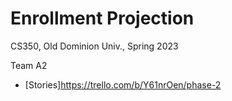 # Enrollment Projection

CS350, Old Dominion Univ., Spring 2023

Team A2

* [Stories]https://trello.com/b/Y61nrOen/phase-2
